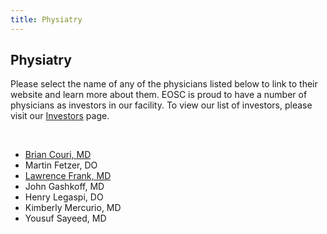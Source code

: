 ```yaml
---
title: Physiatry
---
```


<section id="content">
	<div class="container_24">
		<div class="grid_24">
			<div class="wrapper">
				<div class="grid_17 alpha rt-ident-bot-1">
					<div class="rt-inner-ident-3">
						<h2 class="ident-bot-3">Physiatry</h2>
						<div class="line ident-bot-13"></div>
						<div class="wrapper ident-bot-5">
							<p>Please select the name of any of the physicians listed below to link to their website and  learn more about them. EOSC is proud to have a number of physicians as investors in our facility. To view our list of investors, please visit our <a href="/patients/investors">Investors</a> page.</p>
							<p>&nbsp;</p>
							<div class="grid_8 alpha rt-ident-bot-2">
								<div class="wrapper ident-bot-15"></div>
								<ul class="list-2">
									<li><a href="http://www.emhc.org/find-a-doctor/physician-info/1362/Brian-Couri" target="_blank">Brian Couri, MD</a></li>
                                    <li>Martin Fetzer, DO</li>
									<li><a href="http://spineandsportsdocs.squarespace.com/our-physicians/" target="_blank">Lawrence Frank, MD</a></li>
									<li>John Gashkoff, MD</li>
                                    <li>Henry Legaspi, DO</li>
                                    <li>Kimberly Mercurio, MD</li>
                                    <li>Yousuf Sayeed, MD</li>
								</ul>
							</div>
							<div class="grid_8 omega">
								<div class="wrapper ident-bot-15"></div>
							</div>
						</div>
					</div>
                </div>